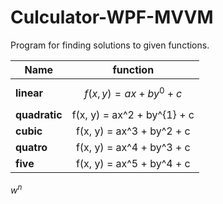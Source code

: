 # Culculator-WPF-MVVM
Program for finding solutions to given functions.

Name| function
------|:--------:
**linear** | $$f(x,y)=ax+by^{0}+c$$
**quadratic** | f(x, y) = ax^2 + by^{1} + c
**cubic** | f(x, y) = ax^3 + by^2 + c
**quatro** | f(x, y) = ax^4 + by^3 + c
**five** | f(x, y) = ax^5 + by^4 + c


$w^{n}$
